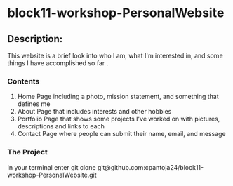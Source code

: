 # block11-workshop-PersonalWebsite

<h2>Description:</h2>
<p>This website is a brief look into who I am, what I'm interested in, and some things I have accomplished so far .</p>

<h3>Contents</h3>
<ol>
    <li>Home Page including a photo, mission statement, and something that defines me</li>
    <li>About Page that includes interests and other hobbies</li>
    <li>Portfolio Page that shows some projects I've worked on with pictures, descriptions and links to each</li>
    <li>Contact Page where people can submit their name, email, and message</li>
</ol>

<h3>The Project</h3>
<p>In your terminal enter git clone git@github.com:cpantoja24/block11-workshop-PersonalWebsite.git</p>
